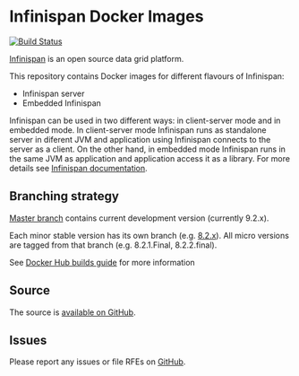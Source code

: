 Infinispan Docker Images 
========================

[![Build Status](https://travis-ci.org/jboss-dockerfiles/infinispan.svg?branch=master)](https://travis-ci.org/jboss-dockerfiles/infinispan/)

[Infinispan](http://infinispan.org/) is an open source data grid platform. 

This repository contains Docker images for different flavours of Infinispan:

* Infinispan server
* Embedded Infinispan

Infinispan can be used in two different ways: in client-server mode and in embedded mode.  In client-server mode Infinispan runs as standalone server in diferent JVM and application using Infinispan connects to the server as a client. On the other hand, in embedded mode Infinispan runs in the same JVM as application and application access it as a library. For more details see [Infinispan documentation](http://infinispan.org/docs/7.0.x/user_guide/user_guide.html#_server_modules).

## Branching strategy

[Master branch](https://github.com/jboss-dockerfiles/infinispan/tree/master) contains current development version (currently 9.2.x).

Each minor stable version has its own branch (e.g. [8.2.x](https://github.com/jboss-dockerfiles/infinispan/tree/8.2.x)). All micro versions are tagged from that branch (e.g. 8.2.1.Final, 8.2.2.final).

See [Docker Hub builds guide](https://docs.docker.com/docker-hub/builds/) for more information

## Source

The source is [available on GitHub](https://github.com/jboss-dockerfiles/infinispan).

## Issues

Please report any issues or file RFEs on [GitHub](https://github.com/jboss-dockerfiles/infinispan/issues).
